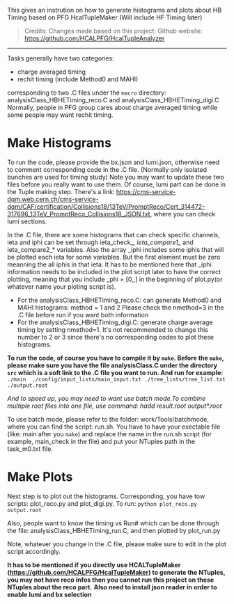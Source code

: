 This gives an instrution on how to generate histograms and plots about HB Timing based on PFG HcalTupleMaker (Will include HF Timing later)

> Credits: Changes made based on this project:
> Github website: https://github.com/HCALPFG/HcalTupleAnalyzer

---
 
 Tasks generally have two categories:
 * charge averaged timing
 * rechit timing (include Method0 and MAHI)

 corresponding to two .C files under the ```macro``` directory: analysisClass_HBHETiming_reco.C and analysisClass_HBHETiming_digi.C
 Normally, people in PFG group cares about charge averaged timing while some people may want rechit timing.

# Make Histograms

To run the code, please provide the bx.json and lumi.json, otherwise need to comment corresponding code in the .C file. (Normally only isolated bunches are used for timing study) Note you may want to update these two files before you really want to use them. Of course, lumi part can be done in the Tuple making step. There's a link: https://cms-service-dqm.web.cern.ch/cms-service-dqm/CAF/certification/Collisions18/13TeV/PromptReco/Cert_314472-317696_13TeV_PromptReco_Collisions18_JSON.txt, where you can check lumi sections.

In the .C file, there are some histograms that can check specific channels, ieta and iphi can be set through ieta_check_*, ieta_compare1_* and ieta_compare2_* variables. Also the array _iphi includes some iphis that will be plotted each ieta for some variables. But the first element must be zero meanning the all iphis in that ieta. It has to be mentioned here that _iphi information needs to be included in the plot script later to have the correct plotting, meaning that you include _phi = [0,*,*] in the beginning of plot.py(or whatever name your ploting script is).

* For the analysisClass_HBHETiming_reco.C:
can generate Method0 and MAHI histograms: method = 1 and 2
Please check the nmethod=3 in the .C file before run if you want both information
* For the analysisClass_HBHETiming_digi.C:
generate charge average timing by setting nmethod=1. It's not recommended to change this number to 2 or 3 since there's no corresponding codes to plot these histograms.


__To run the code, of course you have to compile it by ```make```. Before the ```make```, please make sure you have the file analysisClass.C under the directory ```src``` which is a soft link to the .C file you want to run. And run for example:__ ```./main  ./config/input_lists/main_input.txt ./tree_lists/tree_list.txt ./output.root ```

_And to speed up, you may need to want use batch mode.To combine multiple root files into one file, use command: hadd result.root output*.root_

To use batch mode, please refer to the folder: work/Tools/batchmode, where you can find the script: run.sh. You have to have your exectable file (like: main after you ```make```) and replace the name in the run.sh script (for example, main_check in the file) and put your NTuples path in the task_m0.txt file.

# Make Plots
Next step is to plot out the histograms. Corresponding, you have tow scripts: plot_reco.py and plot_digi.py. To run: ```python plot_reco.py output.root```

Also, people want to know the timing vs Run# which can be done through the file: analysisClass_HBHETiming_run.C, and then plotted by plot_run.py

Note, whatever you change in the .C file, please make sure to edit in the plot script accordingly.

__It has to be mentioned if you directly use HCALTupleMaker (https://github.com/HCALPFG/HcalTupleMaker) to generate the NTuples, you may not have reco infos then you cannot run this project on these NTuples about the reco part.__
__Also need to install json reader in order to enable lumi and bx selection__
